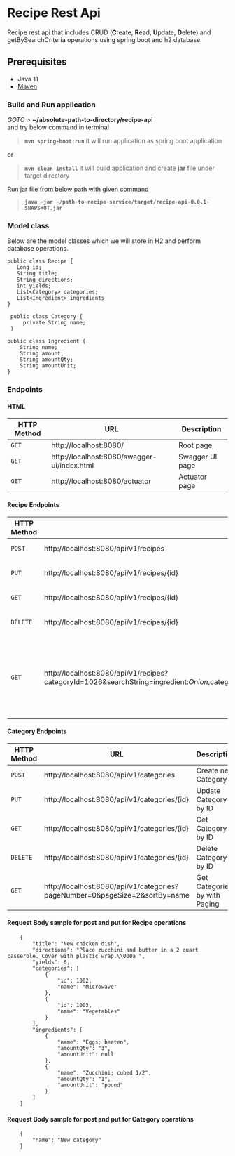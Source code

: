 # Recipe Rest Api

Recipe rest api that includes CRUD (**C**reate, **R**ead, **U**pdate, **D**elete) and getBySearchCriteria operations using spring boot and h2 database.


## Prerequisites
- Java 11
- [Maven](https://maven.apache.org/guides/index.html)


###  Build and Run application
_GOTO >_ **~/absolute-path-to-directory/recipe-api**  
and try below command in terminal
> **```mvn spring-boot:run```** it will run application as spring boot application

or
> **```mvn clean install```** it will build application and create **jar** file under target directory

Run jar file from below path with given command
> **```java -jar ~/path-to-recipe-service/target/recipe-api-0.0.1-SNAPSHOT.jar```**

### Model class
Below are the model classes which we will store in H2 and perform database operations.

   ```
   public class Recipe {
      Long id;
      String title;
      String directions;
      int yields;
      List<Category> categories;
      List<Ingredient> ingredients
   }

    public class Category {
        private String name;
    }

   public class Ingredient {
       String name;
       String amount;
       String amountQty;
       String amountUnit;
   }
   ```

### Endpoints

#### HTML

|HTTP Method|URL|Description|
|---|---|---|
|`GET`|http://localhost:8080/ | Root page |
|`GET`|http://localhost:8080/swagger-ui/index.html | Swagger UI page |
|`GET`|http://localhost:8080/actuator | Actuator page |

#### Recipe Endpoints

|HTTP Method|URL|Description|
|---|---|---|
|`POST`|http://localhost:8080/api/v1/recipes | Create new Recipe |
|`PUT`|http://localhost:8080/api/v1/recipes/{id} | Update Recipe by ID |
|`GET`|http://localhost:8080/api/v1/recipes/{id} | Get Recipe by ID |
|`DELETE`|http://localhost:8080/api/v1/recipes/{id} | Delete Recipe by ID |
|`GET`|http://localhost:8080/api/v1/recipes?categoryId=1026&searchString=ingredient:*Onion*,category:*Main*,yields>5&pageNumber=0&pageSize=3&sortBy=title | Get Recipes by criteria with Paging. If there is no criteria then all recipes will be returned.|

#### Category Endpoints

|HTTP Method|URL|Description|
|---|---|---|
|`POST`|http://localhost:8080/api/v1/categories | Create new Category |
|`PUT`|http://localhost:8080/api/v1/categories/{id} | Update Category by ID |
|`GET`|http://localhost:8080/api/v1/categories/{id} | Get Category by ID |
|`DELETE`|http://localhost:8080/api/v1/categories/{id} | Delete Category by ID |
|`GET`|http://localhost:8080/api/v1/categories?pageNumber=0&pageSize=2&sortBy=name | Get Categories by with Paging|


#### Request Body sample for post and put for Recipe operations
```
    {   
        "title": "New chicken dish",
        "directions": "Place zucchini and butter in a 2 quart casserole. Cover with plastic wrap.\\000a ",
        "yields": 6,
        "categories": [
            {
                "id": 1002,
                "name": "Microwave"
            },
            {
                "id": 1003,
                "name": "Vegetables"
            }
        ],
        "ingredients": [
            {
                "name": "Eggs; beaten",
                "amountQty": "3",
                "amountUnit": null
            },
            {
                "name": "Zucchini; cubed 1/2",
                "amountQty": "1",
                "amountUnit": "pound"
            }
        ]
    }
``` 

#### Request Body sample for post and put for Category operations
```
    {
        "name": "New category"
    }
``` 
